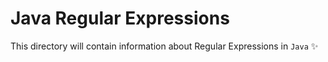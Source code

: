 # Java Regular Expressions

This directory will contain information about Regular Expressions in ```Java``` :sparkles: